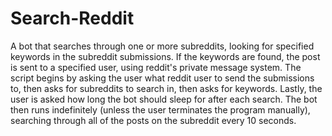 # Search-Reddit
A bot that searches through one or more  subreddits, looking for specified keywords in the subreddit submissions. If the keywords are  found, the post is sent to a specified user, using reddit's private message system.  The script begins by asking the user what reddit user to send the submissions to, then asks for subreddits to search in, then asks for keywords. Lastly, the user is asked how long the bot should sleep for after each search.  The bot then runs indefinitely (unless the user  terminates the program manually), searching through  all of the posts on the subreddit every 10 seconds.
